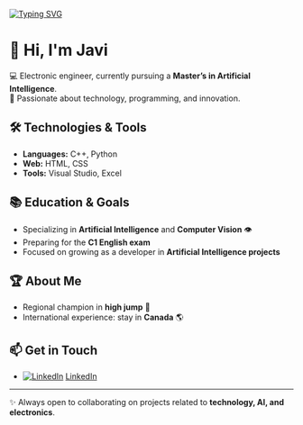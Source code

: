 [![Typing SVG](https://readme-typing-svg.demolab.com?font=Fira+Code&duration=3000&pause=1000&color=FF5733&center=true&vCenter=true&width=500&lines=Hi,+I'm+Javi;Welcome+to+my+profile)](https://git.io/typing-svg)





# 👋 Hi, I'm Javi

💻 Electronic engineer, currently pursuing a **Master’s in Artificial Intelligence**.  
🚀 Passionate about technology, programming, and innovation.  

## 🛠️ Technologies & Tools
- **Languages:** C++, Python  
- **Web:** HTML, CSS  
- **Tools:** Visual Studio, Excel  

## 📚 Education & Goals
- Specializing in **Artificial Intelligence** and **Computer Vision** 👁️  
- Preparing for the **C1 English exam**  
- Focused on growing as a developer in **Artificial Intelligence projects**  

## 🏆 About Me
- Regional champion in **high jump** 🏅  
- International experience: stay in **Canada** 🌎  

## 📫 Get in Touch
- [![LinkedIn](https://cdn.jsdelivr.net/gh/devicons/devicon/icons/linkedin/linkedin-original.svg)](https://www.linkedin.com/in/javier-lópez-ruiz/)
[LinkedIn](https://www.linkedin.com/in/javier-l%C3%B3pez-ruiz/)  

---
✨ Always open to collaborating on projects related to **technology, AI, and electronics**.  
